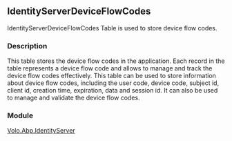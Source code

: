 ## IdentityServerDeviceFlowCodes

IdentityServerDeviceFlowCodes Table is used to store device flow codes.

### Description

This table stores the device flow codes in the application. Each record in the table represents a device flow code and allows to manage and track the device flow codes effectively. This table can be used to store information about device flow codes, including the user code, device code, subject id, client id, creation time, expiration, data and session id. It can also be used to manage and validate the device flow codes.

### Module

[Volo.Abp.IdentityServer](../../IdentityServer.md)
